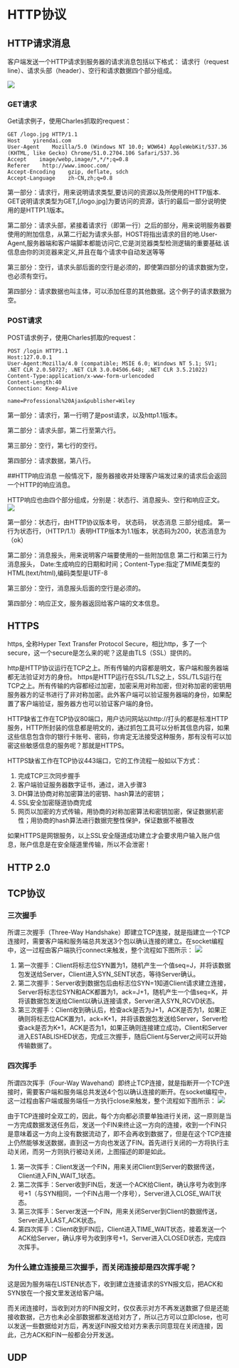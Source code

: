 # HTTP协议
## HTTP请求消息
客户端发送一个HTTP请求到服务器的请求消息包括以下格式：
请求行（request line）、请求头部（header）、空行和请求数据四个部分组成。

![](https://github.com/TFdream/blog/blob/master/docs/image/Http/http_request.png)

### GET请求
Get请求例子，使用Charles抓取的request：
```
GET /logo.jpg HTTP/1.1
Host    yirendai.com
User-Agent    Mozilla/5.0 (Windows NT 10.0; WOW64) AppleWebKit/537.36 (KHTML, like Gecko) Chrome/51.0.2704.106 Safari/537.36
Accept    image/webp,image/*,*/*;q=0.8
Referer    http://www.imooc.com/
Accept-Encoding    gzip, deflate, sdch
Accept-Language    zh-CN,zh;q=0.8
```

第一部分：请求行，用来说明请求类型,要访问的资源以及所使用的HTTP版本.
GET说明请求类型为GET,[/logo.jpg]为要访问的资源，该行的最后一部分说明使用的是HTTP1.1版本。

第二部分：请求头部，紧接着请求行（即第一行）之后的部分，用来说明服务器要使用的附加信息，从第二行起为请求头部，HOST将指出请求的目的地.User-Agent,服务器端和客户端脚本都能访问它,它是浏览器类型检测逻辑的重要基础.该信息由你的浏览器来定义,并且在每个请求中自动发送等等

第三部分：空行，请求头部后面的空行是必须的，即使第四部分的请求数据为空，也必须有空行。

第四部分：请求数据也叫主体，可以添加任意的其他数据。这个例子的请求数据为空。

### POST请求
POST请求例子，使用Charles抓取的request：
```
POST /login HTTP1.1
Host:127.0.0.1
User-Agent:Mozilla/4.0 (compatible; MSIE 6.0; Windows NT 5.1; SV1; .NET CLR 2.0.50727; .NET CLR 3.0.04506.648; .NET CLR 3.5.21022)
Content-Type:application/x-www-form-urlencoded
Content-Length:40
Connection: Keep-Alive

name=Professional%20Ajax&publisher=Wiley
```
第一部分：请求行，第一行明了是post请求，以及http1.1版本。

第二部分：请求头部，第二行至第六行。

第三部分：空行，第七行的空行。

第四部分：请求数据，第八行。

##HTTP响应消息
一般情况下，服务器接收并处理客户端发过来的请求后会返回一个HTTP的响应消息。

HTTP响应也由四个部分组成，分别是：状态行、消息报头、空行和响应正文。
![](https://github.com/TFdream/blog/blob/master/docs/image/Http/http_response.png)

第一部分：状态行，由HTTP协议版本号， 状态码， 状态消息 三部分组成。
第一行为状态行，（HTTP/1.1）表明HTTP版本为1.1版本，状态码为200，状态消息为（ok）

第二部分：消息报头，用来说明客户端要使用的一些附加信息
第二行和第三行为消息报头，
Date:生成响应的日期和时间；Content-Type:指定了MIME类型的HTML(text/html),编码类型是UTF-8

第三部分：空行，消息报头后面的空行是必须的。

第四部分：响应正文，服务器返回给客户端的文本信息。


## HTTPS
https, 全称Hyper Text Transfer Protocol Secure，相比http，多了一个secure，这一个secure是怎么来的呢？这是由TLS（SSL）提供的。

http是HTTP协议运行在TCP之上。所有传输的内容都是明文，客户端和服务器端都无法验证对方的身份。
https是HTTP运行在SSL/TLS之上，SSL/TLS运行在TCP之上。所有传输的内容都经过加密，加密采用对称加密，但对称加密的密钥用服务器方的证书进行了非对称加密。此外客户端可以验证服务器端的身份，如果配置了客户端验证，服务器方也可以验证客户端的身份。

HTTP缺省工作在TCP协议80端口，用户访问网站以http://打头的都是标准HTTP服务，HTTP所封装的信息都是明文的，通过抓包工具可以分析其信息内容，如果这些信息包含你的银行卡账号、密码，你肯定无法接受这种服务，那有没有可以加密这些敏感信息的服务呢？那就是HTTPS。

HTTPS缺省工作在TCP协议443端口，它的工作流程一般如以下方式：
1. 完成TCP三次同步握手
2. 客户端验证服务器数字证书，通过，进入步骤3
3. DH算法协商对称加密算法的密钥、hash算法的密钥；
4. SSL安全加密隧道协商完成
5. 网页以加密的方式传输，用协商的对称加密算法和密钥加密，保证数据机密性；用协商的hash算法进行数据完整性保护，保证数据不被篡改

如果HTTPS是网银服务，以上SSL安全隧道成功建立才会要求用户输入账户信息，账户信息是在安全隧道里传输，所以不会泄密！

## HTTP 2.0


## TCP协议
### 三次握手
所谓三次握手（Three-Way Handshake）即建立TCP连接，就是指建立一个TCP连接时，需要客户端和服务端总共发送3个包以确认连接的建立。在socket编程中，这一过程由客户端执行connect来触发，整个流程如下图所示：
![](https://github.com/TFdream/blog/blob/master/docs/image/Http/tcp_3_handshake.png)

1. 第一次握手：Client将标志位SYN置为1，随机产生一个值seq=J，并将该数据包发送给Server，Client进入SYN_SENT状态，等待Server确认。
2. 第二次握手：Server收到数据包后由标志位SYN=1知道Client请求建立连接，Server将标志位SYN和ACK都置为1，ack=J+1，随机产生一个值seq=K，并将该数据包发送给Client以确认连接请求，Server进入SYN_RCVD状态。
3. 第三次握手：Client收到确认后，检查ack是否为J+1，ACK是否为1，如果正确则将标志位ACK置为1，ack=K+1，并将该数据包发送给Server，Server检查ack是否为K+1，ACK是否为1，如果正确则连接建立成功，Client和Server进入ESTABLISHED状态，完成三次握手，随后Client与Server之间可以开始传输数据了。
        
### 四次挥手
所谓四次挥手（Four-Way Wavehand）即终止TCP连接，就是指断开一个TCP连接时，需要客户端和服务端总共发送4个包以确认连接的断开。在socket编程中，这一过程由客户端或服务端任一方执行close来触发，整个流程如下图所示：
![](https://github.com/TFdream/blog/blob/master/docs/image/Http/tcp_4_bye.png)

 由于TCP连接时全双工的，因此，每个方向都必须要单独进行关闭，这一原则是当一方完成数据发送任务后，发送一个FIN来终止这一方向的连接，收到一个FIN只是意味着这一方向上没有数据流动了，即不会再收到数据了，但是在这个TCP连接上仍然能够发送数据，直到这一方向也发送了FIN。首先进行关闭的一方将执行主动关闭，而另一方则执行被动关闭，上图描述的即是如此。

1. 第一次挥手：Client发送一个FIN，用来关闭Client到Server的数据传送，Client进入FIN_WAIT_1状态。
2. 第二次挥手：Server收到FIN后，发送一个ACK给Client，确认序号为收到序号+1（与SYN相同，一个FIN占用一个序号），Server进入CLOSE_WAIT状态。
3. 第三次挥手：Server发送一个FIN，用来关闭Server到Client的数据传送，Server进入LAST_ACK状态。
4. 第四次挥手：Client收到FIN后，Client进入TIME_WAIT状态，接着发送一个ACK给Server，确认序号为收到序号+1，Server进入CLOSED状态，完成四次挥手。
        
### 为什么建立连接是三次握手，而关闭连接却是四次挥手呢？

这是因为服务端在LISTEN状态下，收到建立连接请求的SYN报文后，把ACK和SYN放在一个报文里发送给客户端。

而关闭连接时，当收到对方的FIN报文时，仅仅表示对方不再发送数据了但是还能接收数据，己方也未必全部数据都发送给对方了，所以己方可以立即close，也可以发送一些数据给对方后，再发送FIN报文给对方来表示同意现在关闭连接，因此，己方ACK和FIN一般都会分开发送。

## UDP


